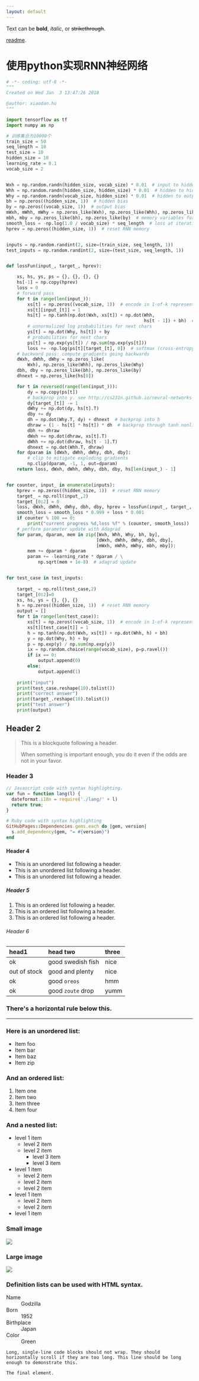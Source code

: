 ```yaml
---
layout: default
---
```


Text can be **bold**, _italic_, or ~~strikethrough~~.

[readme](aaaa.html).





# [](#header-1)使用python实现RNN神经网络

```python
# -*- coding: utf-8 -*-
"""
Created on Wed Jan  3 13:47:26 2018

@author: xiaodan.hu
"""

import tensorflow as tf
import numpy as np

# 训练集合为10000个
train_size = 50
seq_length = 10
test_size = 10
hidden_size = 10
learning_rate = 0.1
vocab_size = 2


Wxh = np.random.randn(hidden_size, vocab_size) * 0.01  # input to hidden
Whh = np.random.randn(hidden_size, hidden_size) * 0.01  # hidden to hidden
Why = np.random.randn(vocab_size, hidden_size) * 0.01  # hidden to output
bh = np.zeros((hidden_size, 1))  # hidden bias
by = np.zeros((vocab_size, 1))  # output bias
mWxh, mWhh, mWhy = np.zeros_like(Wxh), np.zeros_like(Whh), np.zeros_like(Why)
mbh, mby = np.zeros_like(bh), np.zeros_like(by)  # memory variables for Adagrad
smooth_loss = -np.log(1.0 / vocab_size) * seq_length  # loss at iteration 0
hprev = np.zeros((hidden_size, 1))  # reset RNN memory


inputs = np.random.randint(2, size=(train_size, seq_length, 1))
test_inputs = np.random.randint(2, size=(test_size, seq_length, 1))


def lossFun(input_, target_, hprev):

    xs, hs, ys, ps = {}, {}, {}, {}
    hs[-1] = np.copy(hprev)
    loss = 0
    # forward pass
    for t in range(len(input_)):
        xs[t] = np.zeros((vocab_size, 1))  # encode in 1-of-k representation
        xs[t][input_[t]] = 1
        hs[t] = np.tanh(np.dot(Wxh, xs[t]) + np.dot(Whh,
                                                    hs[t - 1]) + bh)  # hidden state
        # unnormalized log probabilities for next chars
        ys[t] = np.dot(Why, hs[t]) + by
        # probabilities for next chars
        ps[t] = np.exp(ys[t]) / np.sum(np.exp(ys[t]))
        loss += -np.log(ps[t][target_[t], 0])  # softmax (cross-entropy loss)
    # backward pass: compute gradients going backwards
    dWxh, dWhh, dWhy = np.zeros_like(
        Wxh), np.zeros_like(Whh), np.zeros_like(Why)
    dbh, dby = np.zeros_like(bh), np.zeros_like(by)
    dhnext = np.zeros_like(hs[0])

    for t in reversed(range(len(input_))):
        dy = np.copy(ps[t])
        # backprop into y. see http://cs231n.github.io/neural-networks-case-study/#grad if confused here
        dy[target_[t]] -= 1
        dWhy += np.dot(dy, hs[t].T)
        dby += dy
        dh = np.dot(Why.T, dy) + dhnext  # backprop into h
        dhraw = (1 - hs[t] * hs[t]) * dh  # backprop through tanh nonlinearity
        dbh += dhraw
        dWxh += np.dot(dhraw, xs[t].T)
        dWhh += np.dot(dhraw, hs[t - 1].T)
        dhnext = np.dot(Whh.T, dhraw)
    for dparam in [dWxh, dWhh, dWhy, dbh, dby]:
        # clip to mitigate exploding gradients
        np.clip(dparam, -1, 1, out=dparam)
    return loss, dWxh, dWhh, dWhy, dbh, dby, hs[len(input_) - 1]


for counter, input_ in enumerate(inputs):
    hprev = np.zeros((hidden_size, 1))  # reset RNN memory
    target_ = np.roll(input_,2)
    target_[0:2] = 0
    loss, dWxh, dWhh, dWhy, dbh, dby, hprev = lossFun(input_, target_, hprev)
    smooth_loss = smooth_loss * 0.999 + loss * 0.001
    if counter % 100 == 0:
        print("current progress %d,loss %f" % (counter, smooth_loss))
    # perform parameter update with Adagrad
    for param, dparam, mem in zip([Wxh, Whh, Why, bh, by],
                                  [dWxh, dWhh, dWhy, dbh, dby],
                                  [mWxh, mWhh, mWhy, mbh, mby]):
        mem += dparam * dparam
        param += -learning_rate * dparam / \
            np.sqrt(mem + 1e-8)  # adagrad update


for test_case in test_inputs:
   
    target_ = np.roll(test_case,2)
    target_[0:2]=0
    xs, hs, ys = {}, {}, {}
    h = np.zeros((hidden_size, 1))  # reset RNN memory
    output = []
    for t in range(len(test_case)):
        xs[t] = np.zeros((vocab_size, 1))  # encode in 1-of-k representation
        xs[t][test_case[t]] = 1
        h = np.tanh(np.dot(Wxh, xs[t]) + np.dot(Whh, h) + bh)
        y = np.dot(Why, h) + by
        p = np.exp(y) / np.sum(np.exp(y))
        ix = np.random.choice(range(vocab_size), p=p.ravel())
        if ix == 0:
            output.append(0)
        else:
            output.append(1)
            
    print("input")
    print(test_case.reshape(10).tolist())
    print("correct answer")
    print(target_.reshape(10).tolist())
    print("test answer")
    print(output)
```

## [](#header-2)Header 2

> This is a blockquote following a header.
>
> When something is important enough, you do it even if the odds are not in your favor.

### [](#header-3)Header 3

```js
// Javascript code with syntax highlighting.
var fun = function lang(l) {
  dateformat.i18n = require('./lang/' + l)
  return true;
}
```

```ruby
# Ruby code with syntax highlighting
GitHubPages::Dependencies.gems.each do |gem, version|
  s.add_dependency(gem, "= #{version}")
end
```

#### [](#header-4)Header 4

*   This is an unordered list following a header.
*   This is an unordered list following a header.
*   This is an unordered list following a header.

##### [](#header-5)Header 5

1.  This is an ordered list following a header.
2.  This is an ordered list following a header.
3.  This is an ordered list following a header.

###### [](#header-6)Header 6

| head1        | head two          | three |
|:-------------|:------------------|:------|
| ok           | good swedish fish | nice  |
| out of stock | good and plenty   | nice  |
| ok           | good `oreos`      | hmm   |
| ok           | good `zoute` drop | yumm  |

### There's a horizontal rule below this.

* * *

### Here is an unordered list:

*   Item foo
*   Item bar
*   Item baz
*   Item zip

### And an ordered list:

1.  Item one
1.  Item two
1.  Item three
1.  Item four

### And a nested list:

- level 1 item
  - level 2 item
  - level 2 item
    - level 3 item
    - level 3 item
- level 1 item
  - level 2 item
  - level 2 item
  - level 2 item
- level 1 item
  - level 2 item
  - level 2 item
- level 1 item

### Small image

![](https://assets-cdn.github.com/images/icons/emoji/octocat.png)

### Large image

![](https://guides.github.com/activities/hello-world/branching.png)


### Definition lists can be used with HTML syntax.

<dl>
<dt>Name</dt>
<dd>Godzilla</dd>
<dt>Born</dt>
<dd>1952</dd>
<dt>Birthplace</dt>
<dd>Japan</dd>
<dt>Color</dt>
<dd>Green</dd>
</dl>

```
Long, single-line code blocks should not wrap. They should horizontally scroll if they are too long. This line should be long enough to demonstrate this.
```

```
The final element.
```
